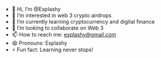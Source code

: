 - 👋 Hi, I’m @Esplashy
- 👀 I’m interested in web 3 crypto airdrops
- 🌱 I’m currently learning cryptocurrency and digital finance 
- 💞️ I’m looking to collaborate on Web 3
- 📫 How to reach me: esplashy@gmail.com
- 😄 Pronouns: Esplashy
- ⚡ Fun fact: Learning never stops!

<!---
Esplashy/Esplashy is a ✨ special ✨ repository because its `README.md` (this file) appears on your GitHub profile.
You can click the Preview link to take a look at your changes.
--->
